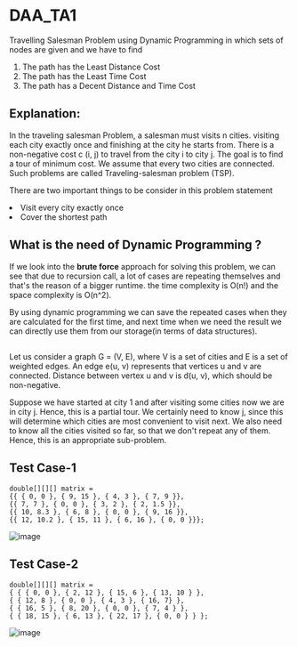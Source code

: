 # DAA_TA1
Travelling Salesman Problem using Dynamic Programming in which sets of nodes are given and we have to find 
1) The path has the Least Distance Cost
2) The path has the Least Time Cost
3) The path has a Decent Distance and Time Cost

## Explanation:
In the traveling salesman Problem, a salesman must visits n cities. visiting each city exactly once and finishing at the city he starts from. There is a non-negative cost c (i, j) to travel from the city i to city j. The goal is to find a tour of minimum cost. We assume that every two cities are connected. Such problems are called Traveling-salesman problem (TSP).

There are two important things to be consider in this problem statement
<li> Visit every city exactly once</li>
<li>Cover the shortest path</li>

## What is the need of Dynamic Programming ?
If we look into the <b>brute force</b> approach for solving this problem, we can see that due to recursion call, a lot of cases are repeating themselves and that's the reason of a bigger runtime.
the time complexity is O(n!) and the space complexity is O(n^2).

By using dynamic programming we can save the repeated cases when they are calculated for the first time, and next time when we need the result we can directly use them from our storage(in terms of data structures).

##
Let us consider a graph G = (V, E), where V is a set of cities and E is a set of weighted edges. An edge e(u, v) represents that vertices u and v are connected. Distance between vertex u and v is d(u, v), which should be non-negative.<br>

Suppose we have started at city 1 and after visiting some cities now we are in city j. Hence, this is a partial tour. We certainly need to know j, since this will determine which cities are most convenient to visit next. We also need to know all the cities visited so far, so that we don't repeat any of them. Hence, this is an appropriate sub-problem.


## Test Case-1

```
double[][][] matrix = 
{{ { 0, 0 }, { 9, 15 }, { 4, 3 }, { 7, 9 }},
{{ 7, 7 }, { 0, 0 }, { 3, 2 }, { 2, 1.5 }},
{{ 10, 8.3 }, { 6, 8 }, { 0, 0 }, { 9, 16 }},
{{ 12, 10.2 }, { 15, 11 }, { 6, 16 }, { 0, 0 }}};
```


![image](https://user-images.githubusercontent.com/86836506/194308192-ceda1c9c-f0a1-4d1a-b8db-a4f866143aa3.png)


## Test Case-2
```
double[][][] matrix =
{ { { 0, 0 }, { 2, 12 }, { 15, 6 }, { 13, 10 } },
{ { 12, 8 }, { 0, 0 }, { 4, 3 }, { 16, 7} },
{ { 16, 5 }, { 8, 20 }, { 0, 0 }, { 7, 4 } },
{ { 18, 15 }, { 6, 13 }, { 22, 17 }, { 0, 0 } } };
```
![image](https://user-images.githubusercontent.com/86836506/194312078-38d37247-02fc-4620-ac35-9b318ae91f9c.png)


